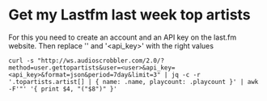 # Get my Lastfm last week top artists

For this you need to create an account and an API key on the last.fm website.
Then replace '<user>' and '<api_key>' with the right values

    curl -s "http://ws.audioscrobbler.com/2.0/?method=user.gettopartists&user=<user>&api_key=<api_key>&format=json&period=7day&limit=3" | jq -c -r '.topartists.artist[] | { name: .name, playcount: .playcount }' | awk -F'"' '{ print $4, "("$8")" }'


